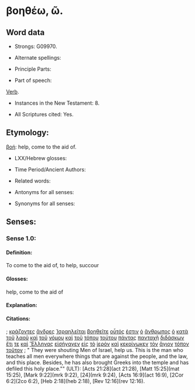 # βοηθέω, ῶ.

<!-- Status: S2=NeedsFinalCheck -->
<!-- Lexica used for edits: LN MM -->

## Word data

* Strongs: G09970.


* Alternate spellings:

* Principle Parts: 

* Part of speech: 

[Verb](http://ugg.readthedocs.io/en/latest/verb.html). 

* Instances in the New Testament: 8.

* All Scriptures cited: Yes.

## Etymology: 

[βοή](../G09970/01.md): help, come to the aid of.

* LXX/Hebrew glosses: 

* Time Period/Ancient Authors: 

* Related words: 

* Antonyms for all senses:

* Synonyms for all senses: 

## Senses:

### Sense  1.0: 

#### Definition: 

To come to the aid of, to help, succour

#### Glosses: 

help, come to the aid of

#### Explanation: 

#### Citations: 

; [κράζοντες](../G28960/01.md) [ἄνδρες](../G04350/01.md) [Ἰσραηλεῖται](../G24750/01.md) [βοηθεῖτε](../G09970/01.md) [οὗτός](../G37780/01.md) [ἐστιν](../G99999/01.md) [ὁ](../G35880/01.md) [ἄνθρωπος](../G04440/01.md) [ὁ](../G35880/01.md) [κατὰ](../G25960/01.md) [τοῦ](../G35880/01.md) [λαοῦ](../G29920/01.md) [καὶ](../G25320/01.md) [τοῦ](../G35880/01.md) [νόμου](../G35510/01.md) [καὶ](../G25320/01.md) [τοῦ](../G35880/01.md) [τόπου](../G51170/01.md) [τούτου](../G37780/01.md) [πάντας](../G39560/01.md) [πανταχῇ](../G38355/01.md) [διδάσκων](../G13210/01.md) [ἔτι](../G20890/01.md) [τε](../G50370/01.md) [καὶ](../G25320/01.md) [Ἕλληνας](../G16720/01.md) [εἰσήγαγεν](../G15210/01.md) [εἰς](../G15190/01.md) [τὸ](../G35880/01.md) [ἱερὸν](../G24110/01.md) [καὶ](../G25320/01.md) [κεκοίνωκεν](../G28400/01.md) [τὸν](../G35880/01.md) [ἅγιον](../G00400/01.md) [τόπον](../G51170/01.md) [τοῦτον](../G37780/01.md)
; " They were shouting Men of Israel, help us. This is the man who teaches all men everywhere things that are against the people, and the law, and this place. Besides, he has also brought Greeks into the temple and has defiled this holy place."" (ULT): 
[Acts 21:28](act 21:28), [Matt 15:25](mat 15:25), [Mark 9:22](mrk 9:22), [24](mrk 9:24), [Acts 16:9](act 16:9), [2Cor 6:2](2co 6:2), [Heb 2:18](heb 2:18), [Rev 12:16](rev 12:16).
